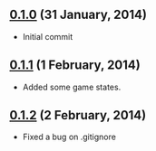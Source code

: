 ## [0.1.0](https://github.com/luizbills/phaser-js-boilerplate/tag/v0.1.0) (31 January, 2014)

* Initial commit

## [0.1.1](https://github.com/luizbills/phaser-js-boilerplate/tag/v0.1.1) (1 February, 2014)

* Added some game states.

## [0.1.2](https://github.com/luizbills/phaser-js-boilerplate/tag/v0.1.2) (2 February, 2014)

* Fixed a bug on .gitignore
